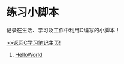 # 练习小脚本

记录在生活、学习及工作中利用C编写的小脚本！

[>>返回C学习笔记主页!](https://github.com/Happykelee/the-study-of-C)

1. [HelloWorld](HelloWorld)
